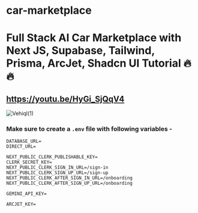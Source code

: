 # car-marketplace
# Full Stack AI Car Marketplace with Next JS, Supabase, Tailwind, Prisma, ArcJet, Shadcn UI Tutorial 🔥🔥
## https://youtu.be/HyGi_SjQqV4

![Vehiql(1)](https://github.com/user-attachments/assets/dee04576-f30e-4ab8-af7d-f4633621379c)

### Make sure to create a `.env` file with following variables -

```
DATABASE_URL=
DIRECT_URL=

NEXT_PUBLIC_CLERK_PUBLISHABLE_KEY=
CLERK_SECRET_KEY=
NEXT_PUBLIC_CLERK_SIGN_IN_URL=/sign-in
NEXT_PUBLIC_CLERK_SIGN_UP_URL=/sign-up
NEXT_PUBLIC_CLERK_AFTER_SIGN_IN_URL=/onboarding
NEXT_PUBLIC_CLERK_AFTER_SIGN_UP_URL=/onboarding

GEMINI_API_KEY=

ARCJET_KEY=
